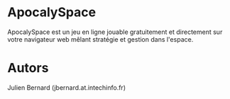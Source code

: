 ApocalySpace
============

ApocalySpace est un jeu en ligne jouable gratuitement et directement sur votre navigateur web mêlant stratégie et gestion dans l'espace.
 
Autors
============
Julien Bernard (jbernard.at.intechinfo.fr)